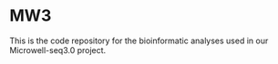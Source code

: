 # MW3
This is the code repository for the bioinformatic analyses used in our Microwell-seq3.0 project. 